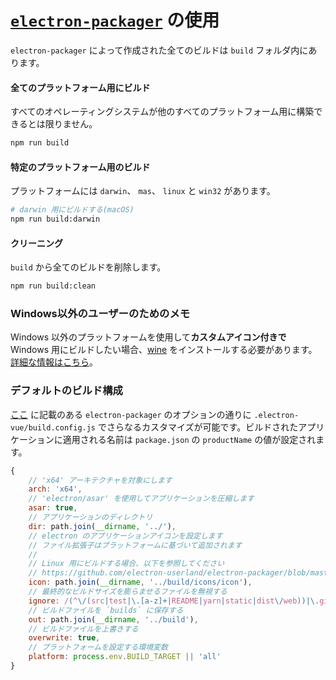 # [`electron-packager`](https://github.com/electron-userland/electron-packager) の使用

`electron-packager` によって作成された全てのビルドは `build` フォルダ内にあります。

#### 全てのプラットフォーム用にビルド

すべてのオペレーティングシステムが他のすべてのプラットフォーム用に構築できるとは限りません。

```bash
npm run build
```

#### 特定のプラットフォーム用のビルド

プラットフォームには `darwin`、 `mas`、 `linux` と `win32` があります。

```bash
# darwin 用にビルドする(macOS)
npm run build:darwin
```

#### クリーニング

`build` から全てのビルドを削除します。

```bash
npm run build:clean
```

### Windows以外のユーザーのためのメモ

Windows 以外のプラットフォームを使用して**カスタムアイコン付きで** Windows 用にビルドしたい場合、[wine](https://www.winehq.org/) をインストールする必要があります。[詳細な情報はこちら](https://github.com/electron-userland/electron-packager#building-windows-apps-from-non-windows-platforms)。

### デフォルトのビルド構成

[ここ](https://github.com/electron-userland/electron-packager/blob/master/docs/api.md#options) に記載のある `electron-packager` のオプションの通りに `.electron-vue/build.config.js` でさらなるカスタマイズが可能です。ビルドされたアプリケーションに適用される名前は `package.json` の `productName` の値が設定されます。

```js
{
    // 'x64' アーキテクチャを対象にします
    arch: 'x64',
    // 'electron/asar' を使用してアプリケーションを圧縮します
    asar: true,
    // アプリケーションのディレクトリ
    dir: path.join(__dirname, '../'),
    // electron のアプリケーションアイコンを設定します
    // ファイル拡張子はプラットフォームに基づいて追加されます
    //
    // Linux 用にビルドする場合、以下を参照してください
    // https://github.com/electron-userland/electron-packager/blob/master/docs/api.md#icon
    icon: path.join(__dirname, '../build/icons/icon'),
    // 最終的なビルドサイズを膨らませるファイルを無視する
    ignore: /(^\/(src|test|\.[a-z]+|README|yarn|static|dist\/web))|\.gitkeep/,
    // ビルドファイルを `builds` に保存する
    out: path.join(__dirname, '../build'),
    // ビルドファイルを上書きする
    overwrite: true,
    // プラットフォームを設定する環境変数
    platform: process.env.BUILD_TARGET || 'all'
}
```
